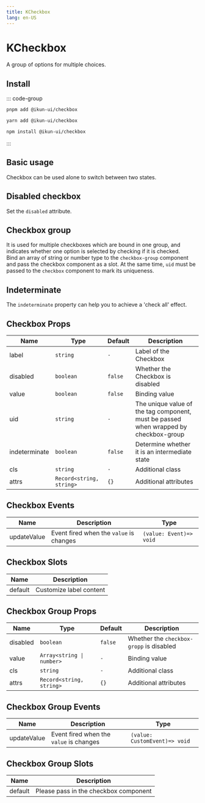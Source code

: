 ```yaml
---
title: KCheckbox
lang: en-US
---
```


# KCheckbox

A group of options for multiple choices.

## Install

::: code-group

```bash [pnpm]
pnpm add @ikun-ui/checkbox
```

```bash [yarn]
yarn add @ikun-ui/checkbox
```

```bash [npm]
npm install @ikun-ui/checkbox
```

:::

## Basic usage

Checkbox can be used alone to switch between two states.

<demo src="../../../../example/checkbox/basic.svelte" github="Checkbox"></demo>

## Disabled checkbox

Set the `disabled` attribute.

<demo src="../../../../example/checkbox/disabled.svelte" github="Checkbox"></demo>

## Checkbox group

It is used for multiple checkboxes which are bound in one group, and indicates whether one option is selected by checking if it is checked.  
Bind an array of string or number type to the `checkbox-group` component and pass the checkbox component as a slot.
At the same time, `uid` must be passed to the `checkbox` component to mark its uniqueness.

<demo src="../../../../example/checkbox/group.svelte" github="CheckboxGroup"></demo>

## Indeterminate

The `indeterminate` property can help you to achieve a 'check all' effect.

<demo src="../../../../example/checkbox/indeterminate.svelte" github="CheckboxGroup"></demo>

## Checkbox Props

| Name          | Type                     | Default | Description                                                                          |
| ------------- | ------------------------ | ------- | ------------------------------------------------------------------------------------ |
| label         | `string`                 | `-`     | Label of the Checkbox                                                                |
| disabled      | `boolean`                | `false` | Whether the Checkbox is disabled                                                     |
| value         | `boolean`                | `false` | Binding value                                                                        |
| uid           | `string`                 | `-`     | The unique value of the tag component, must be passed when wrapped by checkbox-group |
| indeterminate | `boolean`                | `false` | Determine whether it is an intermediate state                                        |
| cls           | `string`                 | `-`     | Additional class                                                                     |
| attrs         | `Record<string, string>` | `{}`    | Additional attributes                                                                |

## Checkbox Events

| Name        | Description                             | Type                    |
| ----------- | --------------------------------------- | ----------------------- |
| updateValue | Event fired when the `value` is changes | `(value: Event)=> void` |

## Checkbox Slots

| Name    | Description             |
| ------- | ----------------------- |
| default | Customize label content |

## Checkbox Group Props

| Name     | Type                      | Default | Description                              |
| -------- | ------------------------- | ------- | ---------------------------------------- |
| disabled | `boolean`                 | `false` | Whether the `checkbox-gropp` is disabled |
| value    | `Array<string \| number>` | `-`     | Binding value                            |
| cls      | `string`                  | `-`     | Additional class                         |
| attrs    | `Record<string, string>`  | `{}`    | Additional attributes                    |

## Checkbox Group Events

| Name        | Description                             | Type                          |
| ----------- | --------------------------------------- | ----------------------------- |
| updateValue | Event fired when the `value` is changes | `(value: CustomEvent)=> void` |

## Checkbox Group Slots

| Name    | Description                           |
| ------- | ------------------------------------- |
| default | Please pass in the checkbox component |
